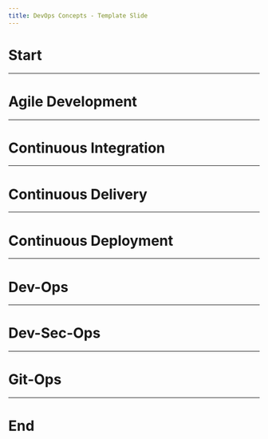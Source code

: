 ```yaml
---
title: DevOps Concepts - Template Slide
---
```


# Start

---

# Agile Development

---

# Continuous Integration

---

# Continuous Delivery

---

# Continuous Deployment

---

# Dev-Ops

---

# Dev-Sec-Ops

---

# Git-Ops

---

# End